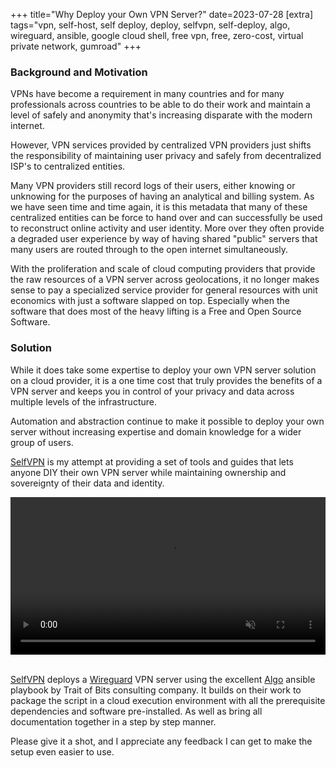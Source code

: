 +++
title="Why Deploy your Own VPN Server?"
date=2023-07-28
[extra]
tags="vpn, self-host, self deploy, deploy, selfvpn, self-deploy, algo, wireguard, ansible, google cloud shell, free vpn, free, zero-cost, virtual private network, gumroad"
+++

### Background and Motivation 

VPNs have become a requirement in many countries and for many professionals across
countries to be able to do their work and maintain a level of safely and anonymity
that's increasing disparate with the modern internet.

However, VPN services provided by centralized VPN providers just shifts the
responsibility of maintaining user privacy and safely from decentralized
ISP's to centralized entities.

Many VPN providers still record logs of their users, either knowing or unknowing
for the purposes of having an analytical and billing system. As we have seen
time and time again, it is this metadata that many of these centralized entities
can be force to hand over and can successfully be used to reconstruct online
activity and user identity. More over they often provide a degraded user experience
by way of having shared "public" servers that many users are routed through to
the open internet simultaneously.

<!-- more -->

With the proliferation and scale of cloud computing providers that provide the
raw resources of a VPN server across geolocations, it no longer makes sense to
pay a specialized service provider for general resources with unit economics with
just a software slapped on top. Especially when the software that does most of the
heavy lifting is a Free and Open Source Software.

### Solution

While it does take some expertise to deploy your own VPN server solution on a
cloud provider, it is a one time cost that truly provides the benefits of a
VPN server and keeps you in control of your privacy and data across multiple
levels of the infrastructure.

Automation and abstraction continue to make it possible to deploy your own
server without increasing expertise and domain knowledge for a wider group of users.

[SelfVPN] is my attempt at providing a set of tools and guides that lets anyone
DIY their own VPN server while maintaining ownership and sovereignty of their
data and identity.

<video playsinline="" loop="" autoplay="" muted="" style="width:100%;height:auto;display:block;margin:0">
  <source src="freevpn-algo-x3-take8.mp4" type="video/mp4">
</video>
<br/>


[SelfVPN] deploys a [Wireguard][1] VPN server using the excellent [Algo][2] ansible
playbook by Trait of Bits consulting company.
It builds on their work to package the script in a cloud execution
environment with all the prerequisite dependencies and software pre-installed.
As well as bring all documentation together in a step by step manner.

Please give it a shot, and I appreciate any feedback I can get to make the setup
even easier to use.


[SelfVPN]: https://selfvpn.8bitlabs.tech/
[1]: https://www.wireguard.com/
[2]:  https://github.com/trailofbits/algo
